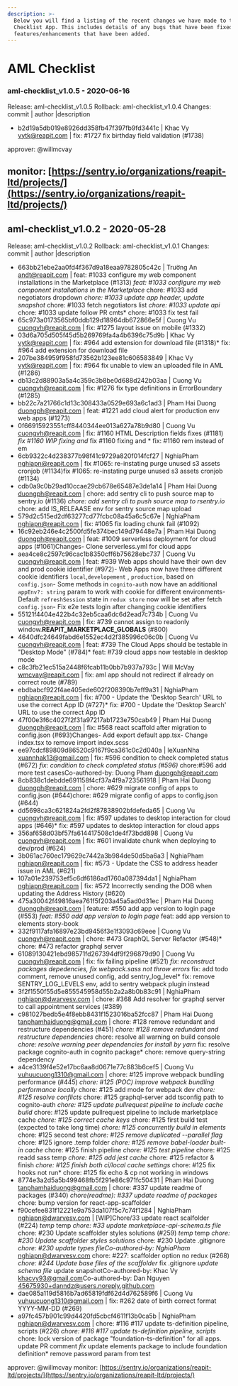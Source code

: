 ```yaml
---
description: >-
  Below you will find a listing of the recent changes we have made to the AML
  Checklist App. This includes details of any bugs that have been fixed or
  features/enhancements that have been added.
---
```


# AML Checklist

### aml-checklist\_v1.0.5 - 2020-06-16

Release: aml-checklist\_v1.0.5 Rollback: aml-checklist\_v1.0.4 Changes: commit \| author \|description

* b2d19a5db019e8926dd358fb47f397fb9fd3441c \| Khac Vy [vytk@reapit.com](mailto:vytk@reapit.com) \| fix: \#1727 fix birthday field validation \(\#1738\)

approver: @willmcvay

## monitor: [https://sentry.io/organizations/reapit-ltd/projects/](https://sentry.io/organizations/reapit-ltd/projects/)

## aml-checklist\_v1.0.2 - 2020-05-28

Release: aml-checklist\_v1.0.2 Rollback: aml-checklist\_v1.0.1 Changes: commit \| author \|description

* 663bb21ebe2aa0fd4f367d9a18eaa9782805c42c \| Trường An [andt@reapit.com](mailto:andt@reapit.com) \| feat: \#1033 configure my web component installations in the Marketplace \(\#1313\) _feat: \#1033 configure my web component installations in the Marketplace_ chore: \#1033 add negotiators dropdown _chore: \#1033 update app header, update snapshot_ chore: \#1033 fetch negotiators list _chore: \#1033 update api_ chore: \#1033 update follow PR cmts\* chore: \#1033 fix test fail
* 65c973a0173565bf0ddb129d18964db672866e5f \| Cuong Vu [cuongvh@reapit.com](mailto:cuongvh@reapit.com) \| fix: \#1275 layout issue on mobile \(\#1332\)
* 03d6a705d505f45d5b269769fa4a4b6396c75d9b \| Khac Vy [vytk@reapit.com](mailto:vytk@reapit.com) \| fix: \#964 add extension for download file \(\#1318\)\* fix: \#964 add extension for download file
* 207be384959f958fd73562b123ee81c606583849 \| Khac Vy [vytk@reapit.com](mailto:vytk@reapit.com) \| fix: \#964 fix unable to view an uploaded file in AML \(\#1286\)
* db13c2d88903a5a4c359c3b8be0d688d242b03aa \| Cuong Vu [cuongvh@reapit.com](mailto:cuongvh@reapit.com) \| fix: \#1276 fix type definitions in ErrorBoundary \(\#1285\)
* bb22c7a21766c1d13c308433a0529e693a6c1ad3 \| Pham Hai Duong [duongph@reapit.com](mailto:duongph@reapit.com) \| feat: \#1221 add cloud alert for production env web apps \(\#1273\)
* 0f66915923551cff8440344ee013a627a78b9d80 \| Cuong Vu [cuongvh@reapit.com](mailto:cuongvh@reapit.com) \| fix: \#1160 HTML Description fields fixes \(\#1181\) _fix \#1160 WIP fixing  and_  fix \#1160 fixing  and \* fix: \#1160 rem instead of em
* 6cb9322c4d238377b98f41c9729a820f014fcf27 \| NghiaPham [nghiapn@reapit.com](mailto:nghiapn@reapit.com) \| fix \#1065: re-instating purge unused s3 assets cronjob \(\#1134\)fix \#1065: re-instating purge unused s3 assets cronjob \(\#1134\)
* cdb0a9c0b29ad10ccae29cb678e65487e3de1a14 \| Pham Hai Duong [duongph@reapit.com](mailto:duongph@reapit.com) \| chore: add sentry cli to push source map to sentry.io \(\#1136\) _chore: add sentry cli to push source map to rsentry.io_ chore: add IS\_RELEAASE env for sentry source map upload
* 579d2c515ed2df63277cd77fcbc08a45a6c5c67e \| NghiaPham [nghiapn@reapit.com](mailto:nghiapn@reapit.com) \| fix: \#1065 fix loading chunk fail \(\#1092\)
* 16c92eb246e4c2500fd5fe374bec149d79448e7a \| Pham Hai Duong [duongph@reapit.com](mailto:duongph@reapit.com) \| feat: \#1009 serverless deployment for cloud apps \(\#1061\)Changes- Clone serverless.yml for cloud apps
* aea4ce8c2597c96cac1b8350cff6b75628ebc737 \| Cuong Vu [cuongvh@reapit.com](mailto:cuongvh@reapit.com) \| feat: \#939 Web apps should have their own dev and prod cookie identifier \(\#972\)- Web Apps now have three different cookie identifiers `local`,`developement` , `production`, based on `config.json`- Some methods in `cognito-auth` now have an additional `appEnv?: string` param to work with cookie for different environments- Default `refreshSession` state in `redux store` now will be set after fetch `config.json`- Fix e2e tests login after changing cookie identifiers
* 55121f4404e422b4c32eb5caa6dc6d2ead7c734b \| Cuong Vu [cuongvh@reapit.com](mailto:cuongvh@reapit.com) \| fix: \#739 cannot assign to readonly window.**REAPIT\_MARKETPLACE\_GLOBALS** \(\#800\)
* 4640dfc24649fabd6e1552ec4d2f385996c06c0b \| Cuong Vu [cuongvh@reapit.com](mailto:cuongvh@reapit.com) \| feat: \#739 The Cloud Apps should be testable in "Desktop Mode" \(\#784\)\* feat: \#739 cloud apps now testable in desktop mode
* c8c3fb21ec515a2448f6fcab11b0bb7b937a793c \| Will McVay [wmcvay@reapit.com](mailto:wmcvay@reapit.com) \| fix: aml app should not redirect if already on correct route \(\#789\)
* ebdbabcf922f4ae405ede602f208390b7eff9a31 \| NghiaPham [nghiapn@reapit.com](mailto:nghiapn@reapit.com) \| fix: \#700 - Update the 'Desktop Search' URL to use the correct App ID \(\#727\)\* fix: \#700 - Update the 'Desktop Search' URL to use the correct App ID
* 47f00e3f6c4027f2f31a97217ab1723e750cab49 \| Pham Hai Duong [duongph@reapit.com](mailto:duongph@reapit.com) \| fix: \#568 react scaffold after migration to config.json \(\#693\)Changes- Add export default app.tsx- Change index.tsx to remove import index.scss
* ee97cdcf89809d86520c9167f9ca361c0c2d040a \| leXuanNha [xuannhak13@gmail.com](mailto:xuannhak13@gmail.com) \| fix: \#596 condition to check completed status \(\#672\) _fix: condition to check completed status \(\#596\)_ chore:\#596 add more test casesCo-authored-by: Duong Pham [duongph@reapit.com](mailto:duongph@reapit.com)
* 8cb838c1debdde691158f4cf37a4f9a723561918 \| Pham Hai Duong [duongph@reapit.com](mailto:duongph@reapit.com) \| chore: \#629 migrate config of apps to config.json \(\#644\)chore: \#629 migrate config of apps to config.json \(\#644\)
* dd5698ca3c621824a2fd2f87838902bfdefeda65 \| Cuong Vu [cuongvh@reapit.com](mailto:cuongvh@reapit.com) \| fix: \#597 updates to desktop interaction for cloud apps \(\#646\)\* fix: \#597 updates to desktop interaction for cloud apps
* 356af658d03bf57fa614417508c1de4f73bdd898 \| Cuong Vu [cuongvh@reapit.com](mailto:cuongvh@reapit.com) \| fix: \#601 invalidate chunk when deploying to dev/prod \(\#624\)
* 3b061ac760ec179629c7442a3b984de50d5ba6a3 \| NghiaPham [nghiapn@reapit.com](mailto:nghiapn@reapit.com) \| fix: \#573 - Update the CSS to address header issue in AML \(\#621\)
* 107a01e239753ef5c6df6186ad1760a087394da1 \| NghiaPham [nghiapn@reapit.com](mailto:nghiapn@reapit.com) \| fix: \#572 Incorrectly sending the DOB when updating the Address History \(\#620\)
* 475a30042f49816aea761f5f203a45a5ad0d31ec \| Pham Hai Duong [duongph@reapit.com](mailto:duongph@reapit.com) \| feature: \#550 add app version to login page \(\#553\) _feat: \#550 add app version to login page_ feat: add app version to elements story-book
* 332f9117afa16897e23bd9456f3e1f3093c69eee \| Cuong Vu [cuongvh@reapit.com](mailto:cuongvh@reapit.com) \| chore: \#473 GraphQL Server Refactor \(\#548\)\* chore: \#473 refactor graphql server
* 61089130421ebd98571fd267394df9f296879d90 \| Cuong Vu [cuongvh@reapit.com](mailto:cuongvh@reapit.com) \| fix: fix failing pipeline \(\#521\) _fix: reconstruct packages depedencies, fix webpack.sass not throw errors_ fix: add todo comment, remove unused config, add sentry\_log\_level\* fix: remove SENTRY\_LOG\_LEVELS env, add to sentry webpack plugin instead
* 3f2f1550f55d5e855545958d55b2a2a8b0b83c91 \| NghiaPham [nghiapn@dwarvesv.com](mailto:nghiapn@dwarvesv.com) \| chore: \#368 Add resolver for graphql server to call appointment services \(\#389\)
* c981027bedb5e4f8ebb8431f1523016ba52fcc87 \| Pham Hai Duong [tanphamhaiduong@gmail.com](mailto:tanphamhaiduong@gmail.com) \| chore: \#128 remove redundant and restructure dependencies \(\#451\) _chore: \#128 remove redundant and restructure dependencies_ chore: resolve all warning on build console _chore: resolve warning peer dependencies for install by yarn_ fix: resolve package cognito-auth in cognito package\* chore: remove query-string dependency
* a4ce3139f4e52e17bc6aa8d0671e77c883b6cef5 \| Cuong Vu [vuhuucuong1310@gmail.com](mailto:vuhuucuong1310@gmail.com) \| chore: \#125 improve webpack bundling performance \(\#445\) _chore: \#125 \(POC\) improve webpack bundling performance locally_ chore: \#125 add mode for webpack dev _chore: \#125 resolve conflicts_ chore: \#125 graphql-server add tsconfig path to cognito-auth _chore: \#125 update pullrequest pipeline to include cache build_ chore: \#125 update pullrequest pipeline to include marketplace cache _chore: \#125 correct cache keys_ chore: \#125 first build test \(expected to take long time\) _chore: \#125 concurrently build in elements_ chore: \#125 second test _chore: \#125 remove duplicated --parallel flag_ chore: \#125 ignore .temp folder _chore: \#125 remove babel-loader built-in cache_ chore: \#125 finish pipeline _chore: \#125 test pipeline_ chore: \#125 readd sass temp _chore: \#125 add jest cache_ chore: \#125 refactor & finish _chore: \#125 finish both ci/local cache settings_ chore: \#125 fix hooks not run\* chore: \#125 fix echo & cp not working in windows
* 8774e3a2d5a5b499468fb5f291e86c971fc50431 \| Pham Hai Duong [tanphamhaiduong@gmail.com](mailto:tanphamhaiduong@gmail.com) \| chore: \#337 update readme of packages \(\#340\) _chore\(readme\): \#337 update readme of packages_ chore: bump version for react-app-scaffolder
* f90cefee831f12221e9a753da107f5c7c74f1284 \| NghiaPham [nghiapn@dwarvesv.com](mailto:nghiapn@dwarvesv.com) \| \[WIP\]Chore/33 update react scalfolder \(\#224\) _temp_ temp _chore: \#33 update marketplace-api-schema.ts file_ chore: \#230 Update scaffolder styles solutions \(\#259\) _temp_ temp _chore: \#230 Update scaffolder styles solutions_ chore: \#230 Update .gitignore _chore: \#230 update types fileCo-authored-by: NghiaPham_ [nghiapn@dwarvesv.com](mailto:nghiapn@dwarvesv.com) chore: \#227: scaffolder option no redux \(\#268\) _chore: \#244 Update base files of the scaffolder_ fix .gitignore _update schema file_ update snapshotCo-authored-by: Khac Vy [khacvy93@gmail.com](mailto:khacvy93@gmail.com)Co-authored-by: Dan Nguyen [45675930+danndz@users.noreply.github.com](mailto:45675930+danndz@users.noreply.github.com)
* dae085a119d5816b7ad65819fdf62d4d762589f6 \| Cuong Vu [vuhuucuong1310@gmail.com](mailto:vuhuucuong1310@gmail.com) \| fix: \#262 date of birth correct format YYYY-MM-DD \(\#269\)
* a97fc457b901c99d4420fd5cbcf4611f13b0ca5b \| NghiaPham [nghiapn@dwarvesv.com](mailto:nghiapn@dwarvesv.com) \| chore: \#116 \#117 update ts-definition pipeline, scripts \(\#226\) _chore: \#116 \#117 update ts-definition pipeline, scripts_ chore: lock version of package "foundation-ts-definition" for all apps. update PR comment _fix_ update elements package to include foundation definition\* remove password param from test

approver: @willmcvay monitor: [https://sentry.io/organizations/reapit-ltd/projects/](https://sentry.io/organizations/reapit-ltd/projects/)

